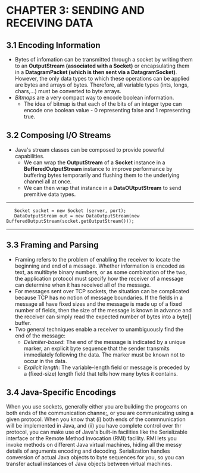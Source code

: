 # CHAPTER 3: SENDING AND RECEIVING DATA
## 3.1 Encoding Information
- Bytes of infomation can be transmitted through a socket by writing them to an **OutputStream (associated with a Socket)** or encapsulating them in a **DatagramPacket (which is then sent via a DatagramSocket)**. However, the only data types to which these operations can be applied are bytes and arrays of bytes. Therefore, all variable types (ints, longs, chars,...) must be converted to byte arrays.
- *Bitmaps* are a very compact way to encode boolean information. 
  - The idea of bitmap is that each of the bits of an integer type can encode one boolean value - 0 representing false and 1 representing true.
## 3.2 Composing I/O Streams
- Java's stream classes can be composed to provide powerful capabilities.
  - We can wrap the **OutputStream** of a **Socket** instance in a **BufferedOutputStream** instance to improve performance by buffering bytes temporarily and flushing them to the underlying channel all at once.
   - We can then wrap that instance in a **DataOUtputStream** to send premitive data types.
--------------------------------------------------------------------------------------------------------
       Socket socket = new Socket (server, port);
       DataOutputStream out = new DataOutputStream(new BufferedOutputStream(socket.getOutputStream()));
-------------------------------------------------------------------------------------------------------
## 3.3 Framing and Parsing
- Framing refers to the problem of enabling the receiver to locate the beginning and end of a message. Whether information is encoded as text, as multibyte binary numbers, or as some combination of the two, the application protocol must specify how the receiver of a message can determine when it has received all of the message.
- For messages sent over TCP sockets, the situation can be complicated because TCP has no notion of message boundaries. If the fields in a message all have fixed sizes and the message is made up of a fixed number of fields, then the size of the message is known in advance and the receiver can simply read the expected number of bytes into a byte[] buffer.
- Two general techniques enable a receiver to unambiguously find the end of the message:
  - *Delimiter-based*: The end of the message is indicated by a unique marker, an explicit byte sequence that the sender transmits immediately following the data. The marker must be known not to occur in the data.
  - *Explicit length*: The variable-length field or message is preceded by a (fixed-size) length field that tells how many bytes it contains.
## 3.4 Java-Specific Encodings
When you use sockets, generally either you are building the progeams on both ends of the communication channe;, or you are communicating using a given protocol. When you know that (i) both ends of the commnunication will be implemented in Java, and (ii) you have complete control over thr protocol, you can make use of Java's built-in facilities like the Serializable interface or the Remote Method Invocation (RMI) facility. RMI lets you invoke methods on different Java virtual machines, hiding all the messy details of arguments encoding and decoding. Serialization handles conversion of actual Java objects to byte sequences for you, so you can transfer actual instances of Java objects between virtual machines.
